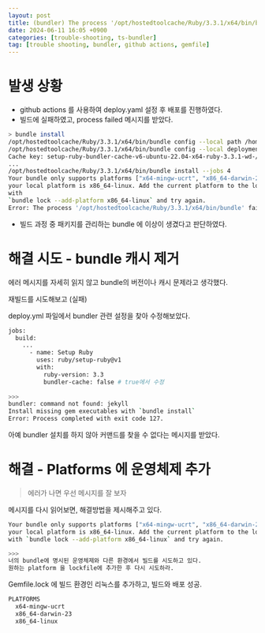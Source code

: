 ```yaml
---
layout: post
title: (bundler) The process '/opt/hostedtoolcache/Ruby/3.3.1/x64/bin/bundle' failed with exit code 16
date: 2024-06-11 16:05 +0900
categories: [trouble-shooting, ts-bundler]
tag: [trouble shooting, bundler, github actions, gemfile]
---
```


# 발생 상황

- github actions 를 사용하여 deploy.yaml 설정 후 배포를 진행하였다.
- 빌드에 실패하였고, process failed 메시지를 받았다.

```bash
> bundle install
/opt/hostedtoolcache/Ruby/3.3.1/x64/bin/bundle config --local path /home/runner/work/gigyesik.github.io/gigyesik.github.io/vendor/bundle
/opt/hostedtoolcache/Ruby/3.3.1/x64/bin/bundle config --local deployment true
Cache key: setup-ruby-bundler-cache-v6-ubuntu-22.04-x64-ruby-3.3.1-wd-/home/runner/work/gigyesik.github.io/gigyesik.github.io-with--without--only--Gemfile.
...
/opt/hostedtoolcache/Ruby/3.3.1/x64/bin/bundle install --jobs 4
Your bundle only supports platforms ["x64-mingw-ucrt", "x86_64-darwin-23"] but
your local platform is x86_64-linux. Add the current platform to the lockfile
with
`bundle lock --add-platform x86_64-linux` and try again.
Error: The process '/opt/hostedtoolcache/Ruby/3.3.1/x64/bin/bundle' failed with exit code 16
```

- 빌드 과정 중 패키지를 관리하는 bundle 에 이상이 생겼다고 판단하였다.

# 해결 시도 - bundle 캐시 제거

에러 메시지를 자세히 읽지 않고 bundle의 버전이나 캐시 문제라고 생각했다.

재빌드를 시도해보고 (실패)

deploy.yml 파일에서 bundler 관련 설정을 찾아 수정해보았다.

```bash
jobs:
  build:
    ...
      - name: Setup Ruby
        uses: ruby/setup-ruby@v1
        with:
          ruby-version: 3.3
          bundler-cache: false # true에서 수정
          
>>>
bundler: command not found: jekyll
Install missing gem executables with `bundle install`
Error: Process completed with exit code 127.
```

아예 bundler 설치를 하지 않아 커맨드를 찾을 수 없다는 메시지를 받았다.

# 해결 - Platforms 에 운영체제 추가

> 에러가 나면 우선 메시지를 잘 보자

메시지를 다시 읽어보면, 해결방법을 제시해주고 있다.

```bash
Your bundle only supports platforms ["x64-mingw-ucrt", "x86_64-darwin-23"] but
your local platform is x86_64-linux. Add the current platform to the lockfile
with `bundle lock --add-platform x86_64-linux` and try again.

>>>
너의 bundle에 명시된 운영체제와 다른 환경에서 빌드를 시도하고 있다.
원하는 platform 을 lockfile에 추가한 후 다시 시도하라.
```

Gemfile.lock 에 빌드 환경인 리눅스를 추가하고, 빌드와 배포 성공.

```bash
PLATFORMS
  x64-mingw-ucrt
  x86_64-darwin-23
  x86_64-linux
```
